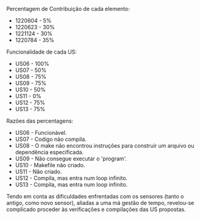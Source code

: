 Percentagem de Contribuição de cada elemento:

- 1220604 - 5%
- 1220623 - 30%
- 1221124 - 30%
- 1220784 - 35%


Funcionalidade de cada US:

- US06 - 100%
- US07 - 50%
- US08 - 75%
- US09 - 75%
- US10 - 50%
- US11 - 0%
- US12 - 75%
- US13 - 75%

Razões das percentagens:

- US06 - Funcionável.
- US07 - Codigo não compila.
- US08 - O make não encontrou instruções para construir um arquivo ou dependência especificada.
- US09 - Não consegue executar o 'program'.
- US10 - Makefile não criado.
- US11 - Não criado.
- US12 - Compila, mas entra num loop infinito.
- US13 - Compila, mas entra num loop infinito.

Tendo em conta as dificuldades enfrentadas com os sensores (tanto o antigo, como novo sensor), aliadas a uma má gestão de tempo, revelou-se complicado proceder às verificações e compilações das US propostas.